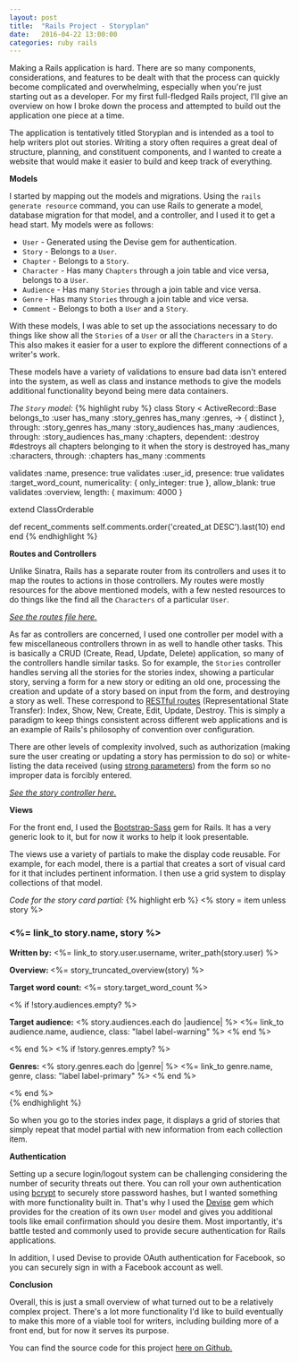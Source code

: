 ```yaml
---
layout: post
title:  "Rails Project - Storyplan"
date:   2016-04-22 13:00:00
categories: ruby rails
---
```

Making a Rails application is hard. There are so many components, considerations, and features to be dealt with that the process can quickly become complicated and overwhelming, especially when you're just starting out as a developer. For my first full-fledged Rails project, I'll give an overview on how I broke down the process and attempted to build out the application one piece at a time.

The application is tentatively titled Storyplan and is intended as a tool to help writers plot out stories. Writing a story often requires a great deal of structure, planning, and constituent components, and I wanted to create a website that would make it easier to build and keep track of everything.

**Models**

I started by mapping out the models and migrations. Using the `rails generate resource` command, you can use Rails to generate a model, database migration for that model, and a controller, and I used it to get a head start. My models were as follows:

* `User` - Generated using the Devise gem for authentication.
* `Story` - Belongs to a `User`.
* `Chapter` - Belongs to a `Story`.
* `Character` - Has many `Chapters` through a join table and vice versa, belongs to a `User`.
* `Audience` - Has many `Stories` through a join table and vice versa.
* `Genre` - Has many `Stories` through a join table and vice versa.
* `Comment` - Belongs to both a `User` and a `Story`.

With these models, I was able to set up the associations necessary to do things like show all the `Stories` of a `User` or all the `Characters` in a `Story`. This also makes it easier for a user to explore the different connections of a writer's work.

These models have a variety of validations to ensure bad data isn't entered into the system, as well as class and instance methods to give the models additional functionality beyond being mere data containers.

*The `Story` model:*
{% highlight ruby %}
class Story < ActiveRecord::Base
  belongs_to :user
  has_many :story_genres
  has_many :genres, -> { distinct }, through: :story_genres
  has_many :story_audiences
  has_many :audiences, through: :story_audiences
  has_many :chapters, dependent: :destroy #destroys all chapters belonging to it when the story is destroyed
  has_many :characters, through: :chapters
  has_many :comments

  validates :name, presence: true
  validates :user_id, presence: true
  validates :target_word_count, numericality: { only_integer: true }, allow_blank: true
  validates :overview, length: { maximum: 4000 }

  extend ClassOrderable

  def recent_comments
    self.comments.order('created_at DESC').last(10)
  end
end
{% endhighlight %}

**Routes and Controllers**

Unlike Sinatra, Rails has a separate router from its controllers and uses it to map the routes to actions in those controllers. My routes were mostly resources for the above mentioned models, with a few nested resources to do things like the find all the `Characters` of a particular `User`.

*[See the routes file here.][storyplan-routes]*

As far as controllers are concerned, I used one controller per model with a few miscellaneous controllers thrown in as well to handle other tasks. This is basically a CRUD (Create, Read, Update, Delete) application, so many of the controllers handle similar tasks. So for example, the `Stories` controller handles serving all the stories for the stories index, showing a particular story, serving a form for a new story or editing an old one, processing the creation and update of a story based on input from the form, and destroying a story as well. These correspond to [RESTful routes][restful-routes] (Representational State Transfer): Index, Show, New, Create, Edit, Update, Destroy. This is simply a paradigm to keep things consistent across different web applications and is an example of Rails's philosophy of convention over configuration.

There are other levels of complexity involved, such as authorization (making sure the user creating or updating a story has permission to do so) or white-listing the data received (using [strong parameters][strong-params]) from the form so no improper data is forcibly entered.

*[See the story controller here.][storyplan-story-controller]*

**Views**

For the front end, I used the [Bootstrap-Sass][bootstrap-sass] gem for Rails. It has a very generic look to it, but for now it works to help it look presentable.

The views use a variety of partials to make the display code reusable. For example, for each model, there is a partial that creates a sort of visual card for it that includes pertinent information. I then use a grid system to display collections of that model.

*Code for the story card partial:*
{% highlight erb %}
<% story = item unless story %>
<div class="col-sm-12 col-md-4">
  <div class="thumbnail">
    <div class="caption">
      <h3><%= link_to story.name, story %></h3>
      <p><strong>Written by:</strong> <%= link_to story.user.username, writer_path(story.user) %></p>
      <p><strong>Overview: </strong><%= story_truncated_overview(story) %></p>
      <p><strong>Target word count:</strong> <%= story.target_word_count %></p>
      <% if !story.audiences.empty? %>
      <p><strong>Target audience:</strong>
        <% story.audiences.each do |audience| %>
          <%= link_to audience.name, audience, class: "label label-warning" %>
        <% end %>
      </p>
      <% end %>
      <% if !story.genres.empty? %>
      <p><strong>Genres:</strong>
        <% story.genres.each do |genre| %>
          <%= link_to genre.name, genre, class: "label label-primary" %>
        <% end %>
      </p>
      <% end %>
    </div>
  </div>
</div>
{% endhighlight %}

So when you go to the stories index page, it displays a grid of stories that simply repeat that model partial with new information from each collection item.

**Authentication**

Setting up a secure login/logout system can be challenging considering the number of security threats out there. You can roll your own authentication using [bcrypt][bcrypt] to securely store password hashes, but I wanted something with more functionality built in. That's why I used the [Devise][devise] gem which provides for the creation of its own `User` model and gives you additional tools like email confirmation should you desire them. Most importantly, it's battle tested and commonly used to provide secure authentication for Rails applications.

In addition, I used Devise to provide OAuth authentication for Facebook, so you can securely sign in with a Facebook account as well.

**Conclusion**

Overall, this is just a small overview of what turned out to be a relatively complex project. There's a lot more functionality I'd like to build eventually to make this more of a viable tool for writers, including building more of a front end, but for now it serves its purpose.

You can find the source code for this project [here on Github.][github-repo]

[github-repo]: https://github.com/MitulMistry/rails-storyplan
[storyplan-routes]: https://github.com/MitulMistry/rails-storyplan/blob/master/config/routes.rb
[restful-routes]: http://guides.rubyonrails.org/routing.html
[strong-params]: http://edgeguides.rubyonrails.org/action_controller_overview.html#strong-parameters
[storyplan-story-controller]: https://github.com/MitulMistry/rails-storyplan/blob/master/app/controllers/stories_controller.rb
[bootstrap-sass]: https://github.com/twbs/bootstrap-sass
[bcrypt]: https://github.com/codahale/bcrypt-ruby
[devise]: https://github.com/plataformatec/devise
